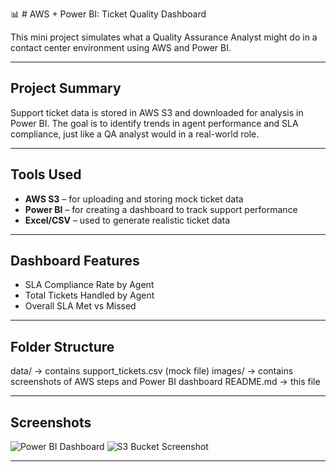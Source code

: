 📊 # AWS + Power BI: Ticket Quality Dashboard

This mini project simulates what a Quality Assurance Analyst might do in a contact center environment using AWS and Power BI.

---

## Project Summary

Support ticket data is stored in AWS S3 and downloaded for analysis in Power BI. The goal is to identify trends in agent performance and SLA compliance, just like a QA analyst would in a real-world role.


---


## Tools Used

- **AWS S3** – for uploading and storing mock ticket data
- **Power BI** – for creating a dashboard to track support performance
- **Excel/CSV** – used to generate realistic ticket data

---

## Dashboard Features

- SLA Compliance Rate by Agent
- Total Tickets Handled by Agent
- Overall SLA Met vs Missed

---

## Folder Structure

data/ → contains support_tickets.csv (mock file)
images/ → contains screenshots of AWS steps and Power BI dashboard
README.md → this file

---


## Screenshots

![Power BI Dashboard](images/dashboard_overview.png)
![S3 Bucket Screenshot](images/s3_upload.png)

---







